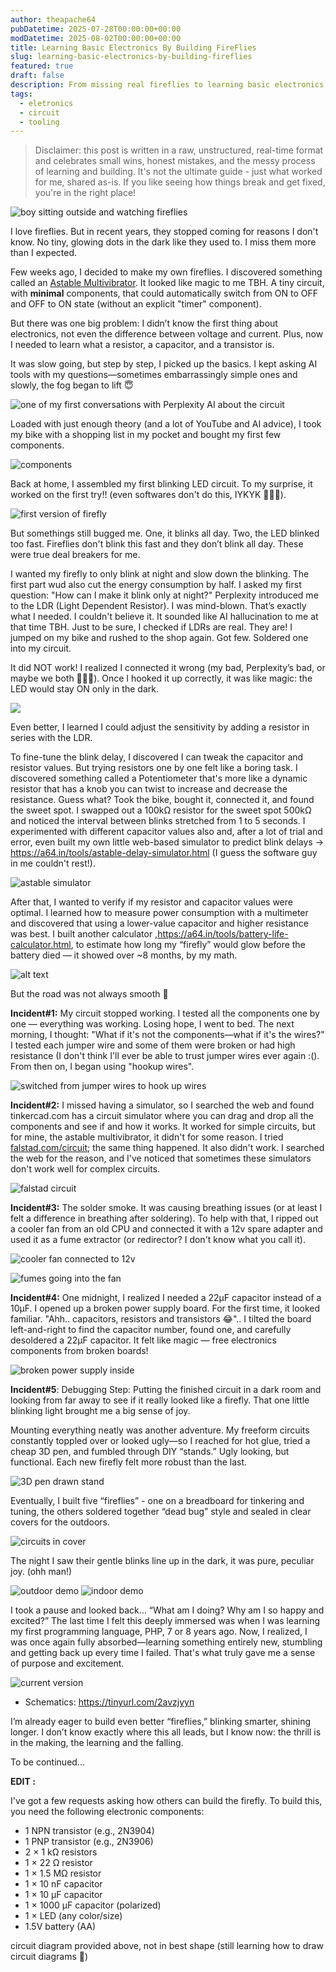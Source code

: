 ```yaml
---
author: theapache64
pubDatetime: 2025-07-28T00:00:00+00:00
modDatetime: 2025-08-02T00:00:00+00:00
title: Learning Basic Electronics By Building FireFlies
slug: learning-basic-electronics-by-building-fireflies
featured: true
draft: false
description: From missing real fireflies to learning basic electronics and building my own blinking "fireflies"
tags:
  - eletronics
  - circuit
  - tooling
---
```


> Disclaimer: this post is written in a raw, unstructured, real-time format and celebrates small wins, honest mistakes, and the messy process of learning and building. It's not the ultimate guide - just what worked for me, shared as-is. If you like seeing how things break and get fixed, you're in the right place!

![boy sitting outside and watching fireflies](9f82a046ec3d9d73e5ff321148b55bc8eba02f87.png)

I love fireflies. But in recent years, they stopped coming for reasons I don't know. No tiny, glowing dots in the dark like they used to. I miss them more than I expected.

Few weeks ago, I decided to make my own fireflies. I discovered something called an [Astable Multivibrator](https://www.electronics-tutorials.ws/waveforms/astable.html). It looked like magic to me TBH. A tiny circuit, with **minimal** components, that could automatically switch from ON to OFF and OFF to ON state (without an explicit "timer" component).

But there was one big problem: I didn’t know the first thing about electronics, not even the difference between voltage and current. Plus, now I needed to learn what a resistor, a capacitor, and a transistor is.

It was slow going, but step by step, I picked up the basics. I kept asking AI tools with my questions—sometimes embarrassingly simple ones and slowly, the fog began to lift 😇

![one of my first conversations with Perplexity AI about the circuit](image-46.png)

Loaded with just enough theory (and a lot of YouTube and AI advice), I took my bike with a shopping list in my pocket and bought my first few components.

![components](image-56.png)

Back at home, I assembled my first blinking LED circuit. To my surprise, it worked on the first try!! (even softwares don't do this, IYKYK 🤷🏼‍♂️).

![first version of firefly](v1-firefly.gif)

But somethings still bugged me. One, it blinks all day. Two, the LED blinked too fast. Fireflies don't blink this fast and they don’t blink all day. These were true deal breakers for me.

I wanted my firefly to only blink at night and slow down the blinking. The first part wud also cut the energy consumption by half. I asked my first question: "How can I make it blink only at night?" Perplexity introduced me to the LDR (Light Dependent Resistor). I was mind-blown. That’s exactly what I needed. I couldn't believe it. It sounded like AI hallucination to me at that time TBH. Just to be sure, I checked if LDRs are real. They are! I jumped on my bike and rushed to the shop again. Got few. Soldered one into my circuit.

It did NOT work! I realized I connected it wrong (my bad, Perplexity’s bad, or maybe we both 🤷🏼‍♂️). Once I hooked it up correctly, it was like magic: the LED would stay ON only in the dark.

![](glow-demo.mp4.gif)

Even better, I learned I could adjust the sensitivity by adding a resistor in series with the LDR.

To fine-tune the blink delay, I discovered I can tweak the capacitor and resistor values. But trying resistors one by one felt like a boring task. I discovered something called a Potentiometer that's more like a dynamic resistor that has a knob you can twist to increase and decrease the resistance. Guess what? Took the bike, bought it, connected it, and found the sweet spot. I swapped out a 100kΩ resistor for the sweet spot 500kΩ and noticed the interval between blinks stretched from 1 to 5 seconds. I experimented with different capacitor values also and, after a lot of trial and error, even built my own little web-based simulator to predict blink delays -> https://a64.in/tools/astable-delay-simulator.html (I guess the software guy in me couldn't rest!).

![astable simulator](image-53.png)

After that, I wanted to verify if my resistor and capacitor values were optimal. I learned how to measure power consumption with a multimeter and discovered that using a lower-value capacitor and higher resistance was best. I built another calculator ,https://a64.in/tools/battery-life-calculator.html, to estimate how long my “firefly” would glow before the battery died — it showed over ~8 months, by my math.

![alt text](image-52.png)

But the road was not always smooth 🥲

**Incident#1:** My circuit stopped working. I tested all the components one by one — everything was working. Losing hope, I went to bed. The next morning, I thought: "What if it's not the components—what if it's the wires?" I tested each jumper wire and some of them were broken or had high resistance (I don't think I'll ever be able to trust jumper wires ever again :(). From then on, I began using "hookup wires".

![switched from jumper wires to hook up wires](image-51.png)

**Incident#2:** I missed having a simulator, so I searched the web and found tinkercad.com has a circuit simulator where you can drag and drop all the components and see if and how it works. It worked for simple circuits, but for mine, the astable multivibrator, it didn't for some reason. I tried [falstad.com/circuit](https://tinyurl.com/2avzjyyn); the same thing happened. It also didn't work. I searched the web for the reason, and I've noticed that sometimes these simulators don't work well for complex circuits.

![falstad circuit](image-55.png)

**Incident#3:** The solder smoke. It was causing breathing issues (or at least I felt a difference in breathing after soldering). To help with that, I ripped out a cooler fan from an old CPU and connected it with a 12v spare adapter and used it as a fume extractor (or redirector? I don't know what you call it).

![cooler fan connected to 12v](image-57.png)

![fumes going into the fan](fumes.mp4.gif)

**Incident#4:** One midnight, I realized I needed a 22μF capacitor instead of a 10μF. I opened up a broken power supply board. For the first time, it looked familiar. "Ahh.. capacitors, resistors and transistors 😂".. I tilted the board left-and-right to find the capacitor number, found one, and carefully desoldered a 22μF capacitor. It felt like magic — free electronics components from broken boards!

![broken power supply inside](image-47.png)

**Incident#5**: Debugging Step: Putting the finished circuit in a dark room and looking from far away to see if it really looked like a firefly. That one little blinking light brought me a big sense of joy.

Mounting everything neatly was another adventure. My freeform circuits constantly toppled over or looked ugly—so I reached for hot glue, tried a cheap 3D pen, and fumbled through DIY “stands.” Ugly looking, but functional. Each new firefly felt more robust than the last.

![3D pen drawn stand](image-48.png)

Eventually, I built five “fireflies” - one on a breadboard for tinkering and tuning, the others soldered together “dead bug” style and sealed in clear covers for the outdoors.

![circuits in cover](image-49.png)

The night I saw their gentle blinks line up in the dark, it was pure, peculiar joy. (ohh man!)

![outdoor demo](20250801_003035_1_1.mp4.gif)
![indoor demo](firefly-demo-2.gif)

I took a pause and looked back… “What am I doing? Why am I so happy and excited?”
The last time I felt this deeply immersed was when I was learning my first programming language, PHP, 7 or 8 years ago. Now, I realized, I was once again fully absorbed—learning something entirely new, stumbling and getting back up every time I failed. That's what truly gave me a sense of purpose and excitement.

![current version](image-54.png)

- Schematics: https://tinyurl.com/2avzjyyn

I’m already eager to build even better “fireflies,” blinking smarter, shining longer. I don’t know exactly where this all leads, but I know now: the thrill is in the making, the learning and the falling.

To be continued...

**EDIT :**

I've got a few requests asking how others can build the firefly.
To build this, you need the following electronic components:

- 1 NPN transistor (e.g., 2N3904)
- 1 PNP transistor (e.g., 2N3906)
- 2 × 1 kΩ resistors
- 1 × 22 Ω resistor
- 1 × 1.5 MΩ resistor
- 1 × 10 nF capacitor
- 1 × 10 µF capacitor
- 1 × 1000 µF capacitor (polarized)
- 1 × LED (any color/size)
- 1.5V battery (AA)

circuit diagram provided above, not in best shape (still learning how to draw circuit diagrams 😬)
